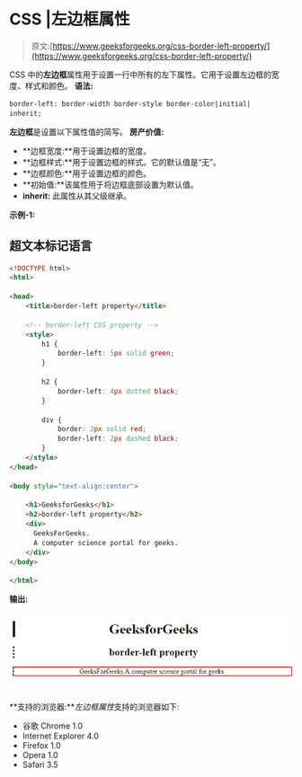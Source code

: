 # CSS |左边框属性

> 原文:[https://www.geeksforgeeks.org/css-border-left-property/](https://www.geeksforgeeks.org/css-border-left-property/)

CSS 中的**左边框**属性用于设置一行中所有的左下属性。它用于设置左边框的宽度、样式和颜色。
**语法:**

```html
border-left: border-width border-style border-color|initial|
inherit; 
```

**左边框**是设置以下属性值的简写。
**房产价值:**

*   **边框宽度:**用于设置边框的宽度。
*   **边框样式:**用于设置边框的样式。它的默认值是“无”。
*   **边框颜色:**用于设置边框的颜色。
*   **初始值:**该属性用于将边框底部设置为默认值。
*   **inherit:** 此属性从其父级继承。

**示例-1:**

## 超文本标记语言

```html
<!DOCTYPE html>
<html>

<head>
    <title>border-left property</title>

    <!-- border-left CSS property -->
    <style>
        h1 {
            border-left: 5px solid green;
        }

        h2 {
            border-left: 4px dotted black;
        }

        div {
            border: 2px solid red;
            border-left: 2px dashed black;
        }
    </style>
</head>

<body style="text-align:center">

    <h1>GeeksforGeeks</h1>
    <h2>border-left property</h2>
    <div>
      GeeksForGeeks.
      A computer science portal for geeks.
    </div>
</body>

</html>         
```

**输出:**

![](img/a95883891a7a60d5cf03089687ebbe6b.png)

**支持的浏览器:***左边框属性*支持的浏览器如下:

*   谷歌 Chrome 1.0
*   Internet Explorer 4.0
*   Firefox 1.0
*   Opera 1.0
*   Safari 3.5